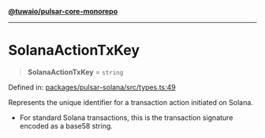 [**@tuwaio/pulsar-core-monorepo**](../../../README.md)

***

# SolanaActionTxKey

> **SolanaActionTxKey** = `string`

Defined in: [packages/pulsar-solana/src/types.ts:49](https://github.com/TuwaIO/pulsar-core/blob/2549443ce7aac31e7aaa13b9eb5f687e5d4297b4/packages/pulsar-solana/src/types.ts#L49)

Represents the unique identifier for a transaction action initiated on Solana.

- For standard Solana transactions, this is the transaction signature encoded as a base58 string.

